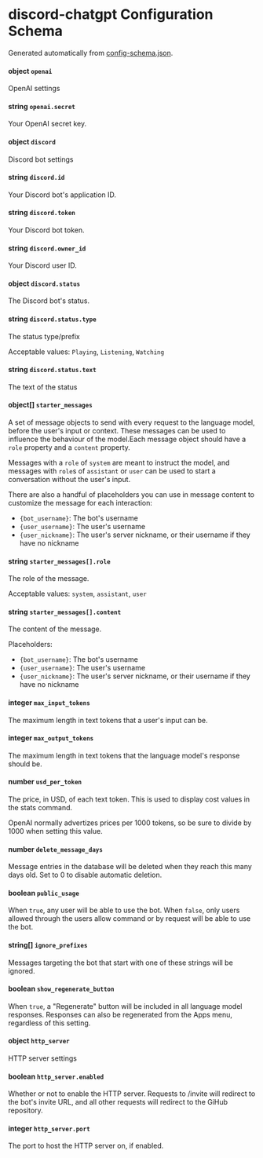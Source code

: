# discord-chatgpt Configuration Schema
Generated automatically from [config-schema.json](./config-schema.json).

#### object `openai`
OpenAI settings

#### string `openai.secret`
Your OpenAI secret key.

#### object `discord`
Discord bot settings

#### string `discord.id`
Your Discord bot's application ID.

#### string `discord.token`
Your Discord bot token.

#### string `discord.owner_id`
Your Discord user ID.

#### object `discord.status`
The Discord bot's status.

#### string `discord.status.type`
The status type/prefix

Acceptable values: `Playing`, `Listening`, `Watching`

#### string `discord.status.text`
The text of the status

#### object[] `starter_messages`
A set of message objects to send with every request to the language model, before the user's input or context. These messages can be used to influence the behaviour of the model.Each message object should have a `role` property and a `content` property.

Messages with a `role` of `system` are meant to instruct the model, and messages with `role`s of `assistant` or `user` can be used to start a conversation without the user's input.

There are also a handful of placeholders you can use in message content to customize the message for each interaction:
* `{bot_username}`: The bot's username
* `{user_username}`: The user's username
* `{user_nickname}`: The user's server nickname, or their username if they have no nickname


#### string `starter_messages[].role`
The role of the message.

Acceptable values: `system`, `assistant`, `user`

#### string `starter_messages[].content`
The content of the message.

Placeholders:
* `{bot_username}`: The bot's username
* `{user_username}`: The user's username
* `{user_nickname}`: The user's server nickname, or their username if they have no nickname


#### integer `max_input_tokens`
The maximum length in text tokens that a user's input can be.

#### integer `max_output_tokens`
The maximum length in text tokens that the language model's response should be.

#### number `usd_per_token`
The price, in USD, of each text token. This is used to display cost values in the stats command.

OpenAI normally advertizes prices per 1000 tokens, so be sure to divide by 1000 when setting this value.

#### number `delete_message_days`
Message entries in the database will be deleted when they reach this many days old. Set to 0 to disable automatic deletion.

#### boolean `public_usage`
When `true`, any user will be able to use the bot. When `false`, only users allowed through the users allow command or by request will be able to use the bot.

#### string[] `ignore_prefixes`
Messages targeting the bot that start with one of these strings will be ignored.

#### boolean `show_regenerate_button`
When `true`, a "Regenerate" button will be included in all language model responses. Responses can also be regenerated from the Apps menu, regardless of this setting.

#### object `http_server`
HTTP server settings

#### boolean `http_server.enabled`
Whether or not to enable the HTTP server. Requests to /invite will redirect to the bot's invite URL, and all other requests will redirect to the GiHub repository.

#### integer `http_server.port`
The port to host the HTTP server on, if enabled.

